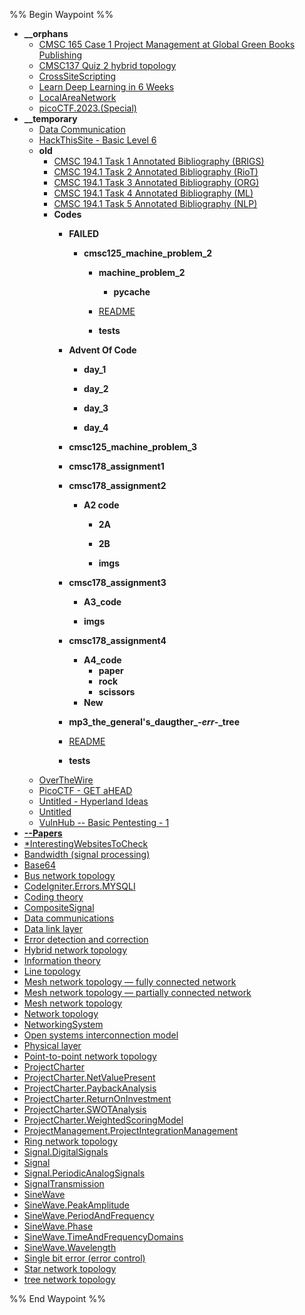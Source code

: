 %% Begin Waypoint %%
- **__orphans**
	- [CMSC 165 Case 1 Project Management at Global Green Books Publishing](./*Notes/__orphans/CMSC%20165%20Case%201%20Project%20Management%20at%20Global%20Green%20Books%20Publishing.md)
	- [CMSC137 Quiz 2 hybrid topology](./*Notes/__orphans/CMSC137%20Quiz%202%20hybrid%20topology.md)
	- [CrossSiteScripting](./*Notes/__orphans/CrossSiteScripting.md)
	- [Learn Deep Learning in 6 Weeks](./*Notes/__orphans/Learn%20Deep%20Learning%20in%206%20Weeks.md)
	- [LocalAreaNetwork](./*Notes/__orphans/LocalAreaNetwork.md)
	- [picoCTF.2023.(Special)](./*Notes/__orphans/picoCTF.2023.(Special).md)
- **__temporary**
	- [Data Communication](./*Notes/__temporary/Data%20Communication.md)
	- [HackThisSite - Basic Level 6](./*Notes/__temporary/HackThisSite%20-%20Basic%20Level%206.md)
	- **old**
		- [CMSC 194.1 Task 1 Annotated Bibliography (BRIGS)](./*Notes/__temporary/old/CMSC%20194.1%20Task%201%20Annotated%20Bibliography%20(BRIGS).md)
		- [CMSC 194.1 Task 2 Annotated Bibliography (RioT)](./*Notes/__temporary/old/CMSC%20194.1%20Task%202%20Annotated%20Bibliography%20(RioT).md)
		- [CMSC 194.1 Task 3 Annotated Bibliography (ORG)](./*Notes/__temporary/old/CMSC%20194.1%20Task%203%20Annotated%20Bibliography%20(ORG).md)
		- [CMSC 194.1 Task 4 Annotated Bibliography (ML)](./*Notes/__temporary/old/CMSC%20194.1%20Task%204%20Annotated%20Bibliography%20(ML).md)
		- [CMSC 194.1 Task 5 Annotated Bibliography (NLP)](./*Notes/__temporary/old/CMSC%20194.1%20Task%205%20Annotated%20Bibliography%20(NLP).md)
		- **Codes**
			- **__FAILED__**
				- **cmsc125_machine_problem_2**
					- **machine_problem_2**
						- **__pycache__**

					- [README](./*Notes/__temporary/old/Codes/__FAILED__/cmsc125_machine_problem_2/README.md)
					- **tests**
			- **Advent Of Code**
				- **day_1**

				- **day_2**

				- **day_3**

				- **day_4**

			- **cmsc125_machine_problem_3**

			- **cmsc178_assignment1**

			- **cmsc178_assignment2**
				- **A2 code**
					- **2A**

					- **2B**

					- **imgs**
			- **cmsc178_assignment3**
				- **A3_code**

				- **imgs**
			- **cmsc178_assignment4**
				- **A4_code**
					- **paper**
					- **rock**
					- **scissors**
				- **New**

			- **mp3_the_general's_daugther_-_err_-_tree**

			- [README](./*Notes/__temporary/old/Codes/README.md)
			- **tests**
	- [OverTheWire](./*Notes/__temporary/OverTheWire.md)
	- [PicoCTF - GET aHEAD](./*Notes/__temporary/PicoCTF%20-%20GET%20aHEAD.md)
	- [Untitled  - Hyperland Ideas](./*Notes/__temporary/Untitled%20%20-%20Hyperland%20Ideas.md)
	- [Untitled](./*Notes/__temporary/Untitled.md)
	- [VulnHub -- Basic Pentesting - 1](./*Notes/__temporary/VulnHub%20--%20Basic%20Pentesting%20-%201.md)
- **[--Papers](./*Notes/--Papers.md)**
- [*InterestingWebsitesToCheck](./*Notes/*InterestingWebsitesToCheck.md)
- [Bandwidth (signal processing)](./*Notes/Bandwidth%20(signal%20processing).md)
- [Base64](./*Notes/Base64.md)
- [Bus network topology](./*Notes/Bus%20network%20topology.md)
- [CodeIgniter.Errors.MYSQLI](./*Notes/CodeIgniter.Errors.MYSQLI.md)
- [Coding theory](./*Notes/Coding%20theory.md)
- [CompositeSignal](./*Notes/CompositeSignal.md)
- [Data communications](./*Notes/Data%20communications.md)
- [Data link layer](./*Notes/Data%20link%20layer.md)
- [Error detection and correction](./*Notes/Error%20detection%20and%20correction.md)
- [Hybrid network topology](./*Notes/Hybrid%20network%20topology.md)
- [Information theory](./*Notes/Information%20theory.md)
- [Line topology](./*Notes/Line%20topology.md)
- [Mesh network topology — fully connected network](./*Notes/Mesh%20network%20topology%20%E2%80%94%20fully%20connected%20network.md)
- [Mesh network topology — partially connected network](./*Notes/Mesh%20network%20topology%20%E2%80%94%20partially%20connected%20network.md)
- [Mesh network topology](./*Notes/Mesh%20network%20topology.md)
- [Network topology](./*Notes/Network%20topology.md)
- [NetworkingSystem](./*Notes/NetworkingSystem.md)
- [Open systems interconnection model](./*Notes/Open%20systems%20interconnection%20model.md)
- [Physical layer](./*Notes/Physical%20layer.md)
- [Point-to-point network topology](./*Notes/Point-to-point%20network%20topology.md)
- [ProjectCharter](./*Notes/ProjectCharter.md)
- [ProjectCharter.NetValuePresent](./*Notes/ProjectCharter.NetValuePresent.md)
- [ProjectCharter.PaybackAnalysis](./*Notes/ProjectCharter.PaybackAnalysis.md)
- [ProjectCharter.ReturnOnInvestment](./*Notes/ProjectCharter.ReturnOnInvestment.md)
- [ProjectCharter.SWOTAnalysis](./*Notes/ProjectCharter.SWOTAnalysis.md)
- [ProjectCharter.WeightedScoringModel](./*Notes/ProjectCharter.WeightedScoringModel.md)
- [ProjectManagement.ProjectIntegrationManagement](./*Notes/ProjectManagement.ProjectIntegrationManagement.md)
- [Ring network topology](./*Notes/Ring%20network%20topology.md)
- [Signal.DigitalSignals](./*Notes/Signal.DigitalSignals.md)
- [Signal](./*Notes/Signal.md)
- [Signal.PeriodicAnalogSignals](./*Notes/Signal.PeriodicAnalogSignals.md)
- [SignalTransmission](./*Notes/SignalTransmission.md)
- [SineWave](./*Notes/SineWave.md)
- [SineWave.PeakAmplitude](./*Notes/SineWave.PeakAmplitude.md)
- [SineWave.PeriodAndFrequency](./*Notes/SineWave.PeriodAndFrequency.md)
- [SineWave.Phase](./*Notes/SineWave.Phase.md)
- [SineWave.TimeAndFrequencyDomains](./*Notes/SineWave.TimeAndFrequencyDomains.md)
- [SineWave.Wavelength](./*Notes/SineWave.Wavelength.md)
- [Single bit error (error control)](./*Notes/Single%20bit%20error%20(error%20control).md)
- [Star network topology](./*Notes/Star%20network%20topology.md)
- [tree network topology](./*Notes/tree%20network%20topology.md)

%% End Waypoint %%